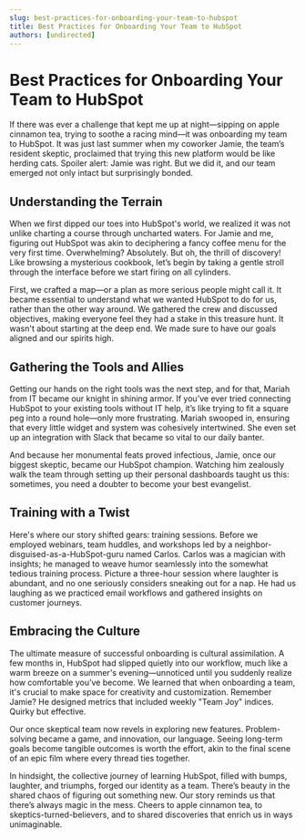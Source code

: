 ```yaml
---
slug: best-practices-for-onboarding-your-team-to-hubspot
title: Best Practices for Onboarding Your Team to HubSpot
authors: [undirected]
---
```


# Best Practices for Onboarding Your Team to HubSpot

If there was ever a challenge that kept me up at night—sipping on apple cinnamon tea, trying to soothe a racing mind—it was onboarding my team to HubSpot. It was just last summer when my coworker Jamie, the team’s resident skeptic, proclaimed that trying this new platform would be like herding cats. Spoiler alert: Jamie was right. But we did it, and our team emerged not only intact but surprisingly bonded. 

## Understanding the Terrain

When we first dipped our toes into HubSpot's world, we realized it was not unlike charting a course through uncharted waters. For Jamie and me, figuring out HubSpot was akin to deciphering a fancy coffee menu for the very first time. Overwhelming? Absolutely. But oh, the thrill of discovery! Like browsing a mysterious cookbook, let’s begin by taking a gentle stroll through the interface before we start firing on all cylinders.

First, we crafted a map—or a plan as more serious people might call it. It became essential to understand what we wanted HubSpot to do for us, rather than the other way around. We gathered the crew and discussed objectives, making everyone feel they had a stake in this treasure hunt. It wasn't about starting at the deep end. We made sure to have our goals aligned and our spirits high.

## Gathering the Tools and Allies

Getting our hands on the right tools was the next step, and for that, Mariah from IT became our knight in shining armor. If you’ve ever tried connecting HubSpot to your existing tools without IT help, it’s like trying to fit a square peg into a round hole—only more frustrating. Mariah swooped in, ensuring that every little widget and system was cohesively intertwined. She even set up an integration with Slack that became so vital to our daily banter.

And because her monumental feats proved infectious, Jamie, once our biggest skeptic, became our HubSpot champion. Watching him zealously walk the team through setting up their personal dashboards taught us this: sometimes, you need a doubter to become your best evangelist.

## Training with a Twist 

Here's where our story shifted gears: training sessions. Before we employed webinars, team huddles, and workshops led by a neighbor-disguised-as-a-HubSpot-guru named Carlos. Carlos was a magician with insights; he managed to weave humor seamlessly into the somewhat tedious training process. Picture a three-hour session where laughter is abundant, and no one seriously considers sneaking out for a nap. He had us laughing as we practiced email workflows and gathered insights on customer journeys.

## Embracing the Culture 

The ultimate measure of successful onboarding is cultural assimilation. A few months in, HubSpot had slipped quietly into our workflow, much like a warm breeze on a summer's evening—unnoticed until you suddenly realize how comfortable you’ve become. We learned that when onboarding a team, it's crucial to make space for creativity and customization. Remember Jamie? He designed metrics that included weekly "Team Joy" indices. Quirky but effective.

Our once skeptical team now revels in exploring new features. Problem-solving became a game, and innovation, our language. Seeing long-term goals become tangible outcomes is worth the effort, akin to the final scene of an epic film where every thread ties together.

In hindsight, the collective journey of learning HubSpot, filled with bumps, laughter, and triumphs, forged our identity as a team. There’s beauty in the shared chaos of figuring out something new. Our story reminds us that there’s always magic in the mess. Cheers to apple cinnamon tea, to skeptics-turned-believers, and to shared discoveries that enrich us in ways unimaginable.